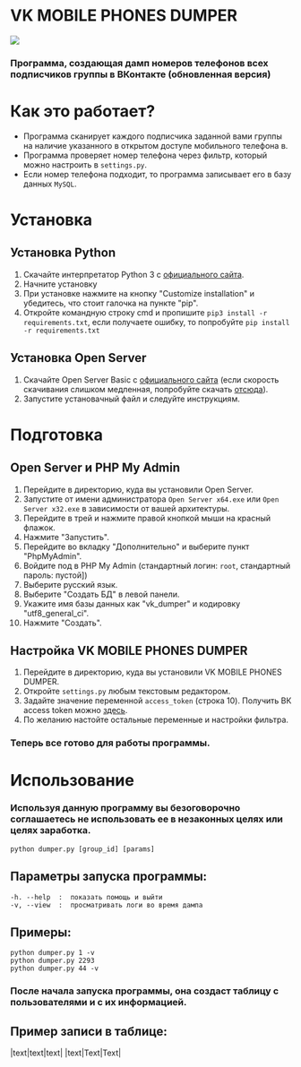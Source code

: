 # VK MOBILE PHONES DUMPER
<a href="https://python.org"><img src="https://img.shields.io/badge/python-3-green.svg" /></a>
### Программа, создающая дамп номеров телефонов всех подписчиков группы в ВКонтакте (обновленная версия)

# Как это работает?
* Программа сканирует каждого подписчика заданной вами группы на наличие указанного в открытом доступе мобильного телефона в.
* Программа проверяет номер телефона через фильтр, который можно настроить в ```settings.py```.
* Если номер телефона подходит, то программа записывает его в базу данных ```MySQL```.

# Установка
## Установка Python
1. Скачайте интерпретатор Python 3 с <a href="https://python.org">официального сайта</a>.
2. Начните установку
3. При установке нажмите на кнопку "Customize installation" и убедитесь, что стоит галочка на пункте "pip".
4. Откройте командную строку cmd и пропишите ```pip3 install -r requirements.txt```, если получаете ошибку, то попробуйте ```pip install  -r requirements.txt```
## Установка Open Server
1. Скачайте Open Server Basic с <a href="https://ospanel.io/">официального сайта</a> (если скорость скачивания слишком медленная, попробуйте скачать  <a href="https://soft.mydiv.net/win/files-OpenServer.html">отсюда</a>).
2. Запустите установачный файл и следуйте инструкциям.
# Подготовка
## Open Server и PHP My Admin
1. Перейдите в директорию, куда вы установили Open Server.
2. Запустите от имени администратора ```Open Server x64.exe``` или ```Open Server x32.exe``` в зависимости от вашей архитектуры.
3. Перейдите в трей и нажмите правой кнопкой мыши на красный флажок.
4. Нажмите "Запустить".
5. Перейдите во вкладку "Дополнительно" и выберите пункт "PhpMyAdmin".
6. Войдите под в PHP My Admin (стандартный логин: ```root```, стандартный пароль: пустой])
7. Выберите русский язык.
8. Выберите "Создать БД" в левой панели.
9. Укажите имя базы данных как "vk_dumper" и кодировку "utf8_general_ci".
10. Нажмите "Создать".
## Настройка VK MOBILE PHONES DUMPER
1. Перейдите в директорию, куда вы установили VK MOBILE PHONES DUMPER.
2. Откройте ```settings.py``` любым текстовым редактором.
3. Задайте значение переменной ```access_token``` (строка 10). Получить ВК access token можно <a href="https://vkhost.github.io/">здесь</a>.
4. По желанию настойте остальные переменные и настройки фильтра.
### Теперь все готово для работы программы.
# Использование
### Используя данную программу вы безоговорочно соглашаетесь не использовать ее в незаконных целях или целях заработка.
```python dumper.py [group_id] [params]```
## Параметры запуска программы:
```
-h. --help  :  показать помощь и выйти
-v, --view  :  просматривать логи во время дампа
```
## Примеры:
```
python dumper.py 1 -v
python dumper.py 2293
python dumper.py 44 -v
```
### После начала запуска программы, она создаст таблицу с пользователями и с их информацией.
## Пример записи в таблице:
|text|text|text|
|text|Text|Text|









